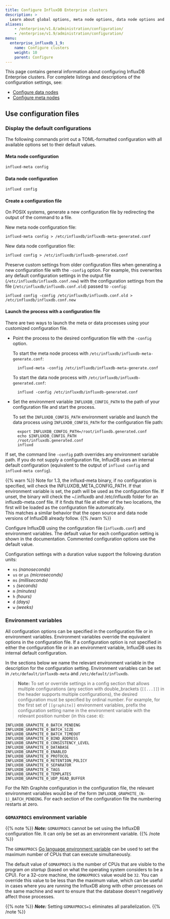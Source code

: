 ```yaml
---
title: Configure InfluxDB Enterprise clusters
description: >
  Learn about global options, meta node options, data node options and other InfluxDB Enterprise configuration settings, including
aliases:
    - /enterprise/v1.8/administration/configuration/
    - /enterprise/v1.9/administration/configuration/
menu:
  enterprise_influxdb_1_9:
    name: Configure clusters
    weight: 10
    parent: Configure
---
```


This page contains general information about configuring InfluxDB Enterprise clusters.
For complete listings and descriptions of the configuration settings, see:

* [Configure data nodes](/enterprise_influxdb/v1.9/administration/config-data-nodes)
* [Configure meta nodes](/enterprise_influxdb/v1.9/administration/config-meta-nodes)

## Use configuration files

### Display the default configurations

The following commands print out a TOML-formatted configuration with all
available options set to their default values.

#### Meta node configuration

```bash
influxd-meta config
```

#### Data node configuration

```bash
influxd config
```

#### Create a configuration file

On POSIX systems, generate a new configuration file by redirecting the output
of the command to a file.

New meta node configuration file:
```
influxd-meta config > /etc/influxdb/influxdb-meta-generated.conf
```

New data node configuration file:
```
influxd config > /etc/influxdb/influxdb-generated.conf
```

Preserve custom settings from older configuration files when generating a new
configuration file with the `-config` option.
For example, this overwrites any default configuration settings in the output
file (`/etc/influxdb/influxdb.conf.new`) with the configuration settings from
the file (`/etc/influxdb/influxdb.conf.old`) passed to `-config`:

```
influxd config -config /etc/influxdb/influxdb.conf.old > /etc/influxdb/influxdb.conf.new
```

#### Launch the process with a configuration file

There are two ways to launch the meta or data processes using your customized
configuration file.

* Point the process to the desired configuration file with the `-config` option.

    To start the meta node process with `/etc/influxdb/influxdb-meta-generate.conf`:

        influxd-meta -config /etc/influxdb/influxdb-meta-generate.conf

    To start the data node process with `/etc/influxdb/influxdb-generated.conf`:

        influxd -config /etc/influxdb/influxdb-generated.conf


* Set the environment variable `INFLUXDB_CONFIG_PATH` to the path of your
configuration file and start the process.

    To set the `INFLUXDB_CONFIG_PATH` environment variable and launch the data
    process using `INFLUXDB_CONFIG_PATH` for the configuration file path:

        export INFLUXDB_CONFIG_PATH=/root/influxdb.generated.conf
        echo $INFLUXDB_CONFIG_PATH
        /root/influxdb.generated.conf
        influxd

If set, the command line `-config` path overrides any environment variable path.
If you do not supply a configuration file, InfluxDB uses an internal default
configuration (equivalent to the output of `influxd config` and `influxd-meta
config`).

{{% warn %}} Note for 1.3, the influxd-meta binary, if no configuration is specified, will check the INFLUXDB_META_CONFIG_PATH.
If that environment variable is set, the path will be used as the configuration file.
If unset, the binary will check the ~/.influxdb and /etc/influxdb folder for an influxdb-meta.conf file.
If it finds that file at either of the two locations, the first will be loaded as the configuration file automatically.
<br>
This matches a similar behavior that the open source and data node versions of InfluxDB already follow.
{{% /warn %}}

Configure InfluxDB using the configuration file (`influxdb.conf`) and environment variables.
The default value for each configuration setting is shown in the documentation.
Commented configuration options use the default value.

Configuration settings with a duration value support the following duration units:

- `ns` _(nanoseconds)_
- `us` or `µs` _(microseconds)_
- `ms` _(milliseconds)_
- `s` _(seconds)_
- `m` _(minutes)_
- `h` _(hours)_
- `d` _(days)_
- `w` _(weeks)_

### Environment variables

All configuration options can be specified in the configuration file or in
environment variables.
Environment variables override the equivalent options in the configuration
file.
If a configuration option is not specified in either the configuration file
or in an environment variable, InfluxDB uses its internal default
configuration.

In the sections below we name the relevant environment variable in the
description for the configuration setting.
Environment variables can be set in `/etc/default/influxdb-meta` and
`/etc/default/influxdb`.

> **Note:**
To set or override settings in a config section that allows multiple
configurations (any section with double_brackets (`[[...]]`) in the header supports
multiple configurations), the desired configuration must be specified by ordinal
number.
For example, for the first set of `[[graphite]]` environment variables,
prefix the configuration setting name in the environment variable with the
relevant position number (in this case: `0`):
>
    INFLUXDB_GRAPHITE_0_BATCH_PENDING
    INFLUXDB_GRAPHITE_0_BATCH_SIZE
    INFLUXDB_GRAPHITE_0_BATCH_TIMEOUT
    INFLUXDB_GRAPHITE_0_BIND_ADDRESS
    INFLUXDB_GRAPHITE_0_CONSISTENCY_LEVEL
    INFLUXDB_GRAPHITE_0_DATABASE
    INFLUXDB_GRAPHITE_0_ENABLED
    INFLUXDB_GRAPHITE_0_PROTOCOL
    INFLUXDB_GRAPHITE_0_RETENTION_POLICY
    INFLUXDB_GRAPHITE_0_SEPARATOR
    INFLUXDB_GRAPHITE_0_TAGS
    INFLUXDB_GRAPHITE_0_TEMPLATES
    INFLUXDB_GRAPHITE_0_UDP_READ_BUFFER
>
For the Nth Graphite configuration in the configuration file, the relevant
environment variables would be of the form `INFLUXDB_GRAPHITE_(N-1)_BATCH_PENDING`.
For each section of the configuration file the numbering restarts at zero.

### `GOMAXPROCS` environment variable

{{% note %}}
_**Note:**_ `GOMAXPROCS` cannot be set using the InfluxDB configuration file.
It can only be set as an environment variable.
{{% /note %}}

The `GOMAXPROCS` [Go language environment variable](https://golang.org/pkg/runtime/#hdr-Environment_Variables)
can be used to set the maximum number of CPUs that can execute simultaneously.

The default value of `GOMAXPROCS` is the number of CPUs
that are visible to the program *on startup*
(based on what the operating system considers to be a CPU).
For a 32-core machine, the `GOMAXPROCS` value would be `32`.
You can override this value to be less than the maximum value,
which can be useful in cases where you are running the InfluxDB
along with other processes on the same machine
and want to ensure that the database doesn't negatively affect those processes.

{{% note %}}
_**Note:**_ Setting `GOMAXPROCS=1` eliminates all parallelization.
{{% /note %}}
